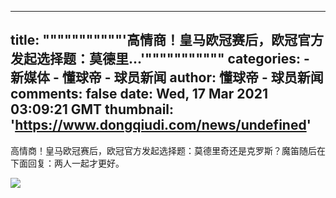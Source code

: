 
---
title: """""""""""'高情商！皇马欧冠赛后，欧冠官方发起选择题：莫德里...'"""""""""""
categories: 
    - 新媒体
    - 懂球帝 - 球员新闻
author: 懂球帝 - 球员新闻
comments: false
date: Wed, 17 Mar 2021 03:09:21 GMT
thumbnail: 'https://www.dongqiudi.com/news/undefined'
---

<div>   
<div class="con">
        <p>高情商！皇马欧冠赛后，欧冠官方发起选择题：莫德里奇还是克罗斯？魔笛随后在下面回复：两人一起才更好。</p><p><img data-src="https://img1.qunliao.info/fastdfs5/M00/74/E5/720x-/-/-/rB8BO2BRcsCAFXpiAAtK-0nmJxA105.PNG" data-width="733" data-height="423" orig-src="https://img1.qunliao.info/fastdfs5/M00/74/E5/rB8BO2BRcsCAFXpiAAtK-0nmJxA105.PNG" src="https://www.dongqiudi.com/news/undefined" referrerpolicy="no-referrer"></p>
      </div>
      
</div>
            